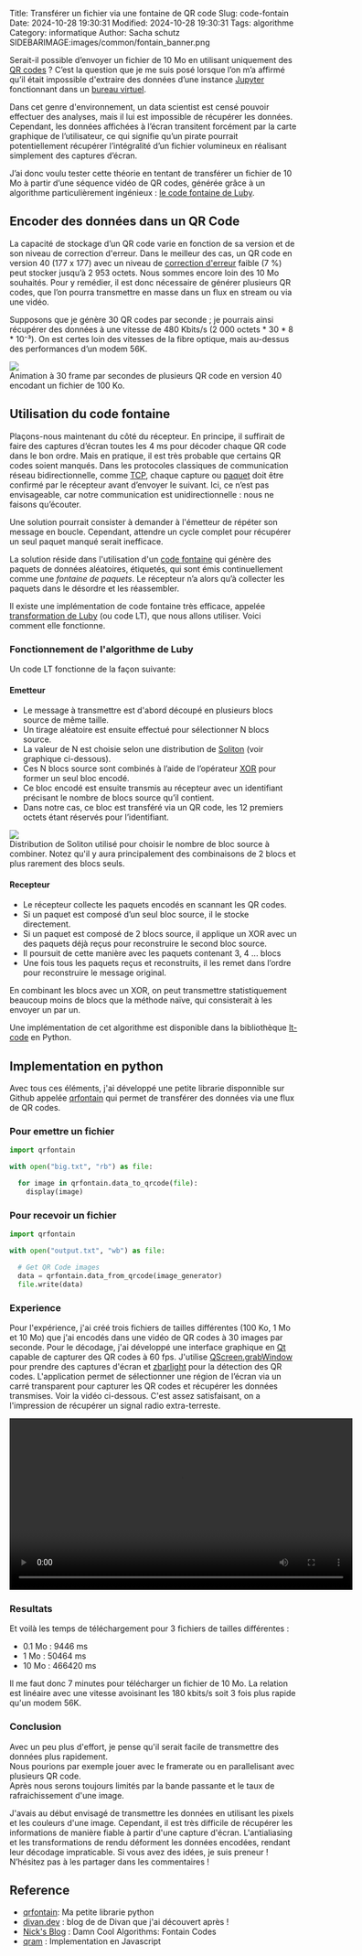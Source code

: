 Title: Transférer un fichier via une fontaine de QR code
Slug: code-fontain
Date: 2024-10-28 19:30:31
Modified: 2024-10-28 19:30:31
Tags: algorithme
Category: informatique
Author: Sacha schutz
SIDEBARIMAGE:images/common/fontain_banner.png


Serait-il possible d’envoyer un fichier de 10 Mo en utilisant uniquement des [QR codes](https://fr.wikipedia.org/wiki/Code_QR) ? C’est la question que je me suis posé lorsque l’on m’a affirmé qu’il était impossible d'extraire des données d’une instance [Jupyter](https://fr.wikipedia.org/wiki/Jupyter) fonctionnant dans un [bureau virtuel](https://fr.wikipedia.org/wiki/Bureau_virtuel_(travail)).

Dans cet genre d'environnement, un data scientist est censé pouvoir effectuer des analyses, mais il lui est impossible de récupérer les données. Cependant, les données affichées à l’écran transitent forcément par la carte graphique de l’utilisateur, ce qui signifie qu’un pirate pourrait potentiellement récupérer l’intégralité d’un fichier volumineux en réalisant simplement des captures d’écran.

J’ai donc voulu tester cette théorie en tentant de transférer un fichier de 10 Mo à partir d’une séquence vidéo de QR codes, générée grâce à un algorithme particulièrement ingénieux : [le code fontaine de Luby](https://en.wikipedia.org/wiki/Luby_transform_code).

## Encoder des données dans un QR Code

La capacité de stockage d’un QR code varie en fonction de sa version et de son niveau de correction d'erreur. Dans le meilleur des cas, un QR code en version 40 (177 x 177) avec un niveau de [correction d'erreur](https://dridk.me/reed-solomon.html) faible (7 %) peut stocker jusqu’à 2 953 octets. Nous sommes encore loin des 10 Mo souhaités. Pour y remédier, il est donc nécessaire de générer plusieurs QR codes, que l’on pourra transmettre en masse dans un flux en stream ou via une vidéo.

Supposons que je génère 30 QR codes par seconde ; je pourrais ainsi récupérer des données à une vitesse de 480 Kbits/s (2 000 octets * 30 * 8 * 10⁻³). On est certes loin des vitesses de la fibre optique, mais au-dessus des performances d’un modem 56K.

<div class="figure"><img src="images/fontain/qrfontain.gif" /><div class="legend">
Animation à 30 frame par secondes de plusieurs QR code en version 40 encodant un fichier de 100 Ko.  
</div> 
</div>


## Utilisation du code fontaine
Plaçons-nous maintenant du côté du récepteur. En principe, il suffirait de faire des captures d’écran toutes les 4 ms pour décoder chaque QR code dans le bon ordre. Mais en pratique, il est très probable que certains QR codes soient manqués. Dans les protocoles classiques de communication réseau bidirectionnelle, comme [TCP](https://fr.wikipedia.org/wiki/Transmission_Control_Protocol), chaque capture ou [paquet](https://fr.wikipedia.org/wiki/Paquet_(r%C3%A9seau)) doit être confirmé par le récepteur avant d’envoyer le suivant. Ici, ce n’est pas envisageable, car notre communication est unidirectionnelle : nous ne faisons qu’écouter.

Une solution pourrait consister à demander à l'émetteur de répéter son message en boucle. Cependant, attendre un cycle complet pour récupérer un seul paquet manqué serait inefficace.     

La solution réside dans l'utilisation d'un [code fontaine](https://fr.wikipedia.org/wiki/Code_d%27effacement#Codes_fontaine_quasi-optimaux) qui génère des paquets de données aléatoires, étiquetés, qui sont émis continuellement comme une *fontaine de paquets*. Le récepteur n’a alors qu’à collecter les paquets dans le désordre et les réassembler.

Il existe une implémentation de code fontaine très efficace, appelée [transformation de Luby](https://en.wikipedia.org/wiki/Luby_transform_code) (ou code LT), que nous allons utiliser. Voici comment elle fonctionne.

### Fonctionnement de l'algorithme de Luby

Un code LT fonctionne de la façon suivante: 

#### Emetteur 

- Le message à transmettre est d'abord découpé en plusieurs blocs source de même taille.
- Un tirage aléatoire est ensuite effectué pour sélectionner N blocs source.
- La valeur de N est choisie selon une distribution de [Soliton](https://en.wikipedia.org/wiki/Soliton_distribution) (voir graphique ci-dessous).
- Ces N blocs source sont combinés à l’aide de l’opérateur [XOR](https://fr.wikipedia.org/wiki/Fonction_OU_exclusif) pour former un seul bloc encodé.
- Ce bloc encodé est ensuite transmis au récepteur avec un identifiant précisant le nombre de blocs source qu’il contient.
- Dans notre cas, ce bloc est transféré via un QR code, les 12 premiers octets étant réservés pour l’identifiant.

<div class="figure"><img src="images/fontain/soliton.png" /><div class="legend">
Distribution de Soliton utilisé pour choisir le nombre de bloc source à combiner. 
Notez qu'il y aura principalement des combinaisons de 2 blocs et plus rarement des blocs seuls.

</div> 
</div>


#### Recepteur 

- Le récepteur collecte les paquets encodés en scannant les QR codes.
- Si un paquet est composé d’un seul bloc source, il le stocke directement.
- Si un paquet est composé de 2 blocs source, il applique un XOR avec un des paquets déjà reçus pour reconstruire le second bloc source.
- Il poursuit de cette manière avec les paquets contenant 3, 4 ... blocs 
- Une fois tous les paquets reçus et reconstruits, il les remet dans l’ordre pour reconstruire le message original.

En combinant les blocs avec un XOR, on peut transmettre statistiquement beaucoup moins de blocs que la méthode naïve, 
qui consisterait à les envoyer un par un.

Une implémentation de cet algorithme est disponible dans la bibliothèque [lt-code](https://github.com/anrosent/LT-code) en Python.


## Implementation en python 

Avec tous ces éléments, j'ai développé une petite librarie disponnible sur Github appelée [qrfontain](https://github.com/dridk/qrfontain/) qui permet de transférer des données via une flux de QR codes.

### Pour emettre un fichier

```python
import qrfontain 

with open("big.txt", "rb") as file:

  for image in qrfontain.data_to_qrcode(file):
    display(image)

```
### Pour recevoir un fichier

```python
import qrfontain 

with open("output.txt", "wb") as file:

  # Get QR Code images 
  data = qrfontain.data_from_qrcode(image_generator)
  file.write(data)

```

### Experience

Pour l'expérience, j'ai créé trois fichiers de tailles différentes (100 Ko, 1 Mo et 10 Mo) que j'ai encodés dans une vidéo de QR codes à 30 images par seconde.
Pour le décodage, j'ai développé une interface graphique en [Qt](https://doc.qt.io/qtforpython-6/) capable de capturer des QR codes à 60 fps. J'utilise [QScreen.grabWindow](https://doc.qt.io/qt-6/qscreen.html#grabWindow) pour prendre des captures d'écran et [zbarlight](https://github.com/Polyconseil/zbarlight) pour la détection des QR codes. L'application permet de sélectionner une région de l’écran via un carré transparent pour capturer les QR codes et récupérer les données transmises. Voir la vidéo ci-dessous. C'est assez satisfaisant, on a l'impression de récupérer un signal radio extra-terreste. 


<center>
<video width="600" controls>

<source src="images/fontain/gui_receiver.webm" type="video/webm" />

</video>
</center>

### Resultats 

Et voilà les temps de téléchargement pour 3 fichiers de tailles différentes : 

- 0.1 Mo : 9446 ms
- 1   Mo : 50464 ms
- 10  Mo : 466420 ms 

Il me faut donc 7 minutes pour télécharger un fichier de 10 Mo. 
La relation est linéaire avec une vitesse avoisinant les 180 kbits/s soit 3 fois plus rapide 
qu'un modem 56K. 

### Conclusion 

Avec un peu plus d'effort, je pense qu'il serait facile de transmettre des données plus rapidement.  
Nous pourions par exemple jouer avec le framerate ou en parallelisant avec plusieurs QR code.   
Après nous serons toujours limités par la bande passante et le taux de rafraichissement d'une image. 

J'avais au début envisagé de transmettre les données en utilisant les pixels et les couleurs d'une image. 
Cependant, il est très difficile de récupérer les informations de manière fiable à partir d'une capture d'écran.
L'antialiasing et les transformations de rendu déforment les données encodées, rendant leur décodage impraticable.
Si vous avez des idées, je suis preneur ! N’hésitez pas à les partager dans les commentaires !

## Reference 

- [qrfontain](https://github.com/dridk/qrfontain/tree/main?tab=readme-ov-file): Ma petite librarie python
- [divan.dev](https://divan.dev/posts/fountaincodes) : blog de de Divan que j'ai découvert après !
- [Nick's Blog](http://blog.notdot.net/2012/01/Damn-Cool-Algorithms-Fountain-Codes) : Damn Cool Algorithms: Fontain Codes
- [qram](https://github.com/digitalbazaar/qram) : Implementation en Javascript











 












